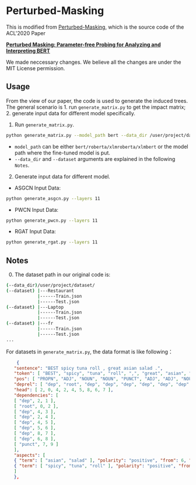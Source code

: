 # Perturbed-Masking

This is modified from [Perturbed-Masking](https://github.com/LividWo/Perturbed-Masking), which is the source code of the ACL'2020 Paper

[**Perturbed Masking: Parameter-free Probing for Analyzing and Interpreting BERT**](https://arxiv.org/abs/2004.14786)

We made neccessary changes. We believe all the changes are under the MIT License permission.

## Usage

From the view of our paper, the code is used to generate the induced trees. The general scenario is 1. run `generate_matrix.py` to get the impact matrix; 2. generate input data for different model specifically.

1. Run `generate_matrix.py`.

```bash
python generate_matrix.py --model_path bert --data_dir /user/project/dataset/ --dataset Restaurants
```

- `model_path` can be either `bert/roberta/xlmroberta/xlmbert` or the model path where the fine-tuned model is put.
- `--data_dir` and `--dataset` arguments are explained in the following `Notes`.

2. Generate input data for different model.

- ASGCN Input Data:

```bash
python generate_asgcn.py --layers 11
```

- PWCN Input Data:

```bash
python generate_pwcn.py --layers 11
```

- RGAT Input Data:

```bash
python generate_rgat.py --layers 11
```

## Notes

0. The dataset path in our original code is:

```bash
(--data_dir)/user/project/dataset/
(--dataset) |---Restaurant
            |------Train.json
            |------Test.json
(--dataset) |---Laptop
            |------Train.json
            |------Test.json
(--dataset) |---fr
            |------Train.json
            |------Test.json
...
```

For datasets in `generate_matrix.py`, the data format is like following：

```json
    {
   "sentence": "BEST spicy tuna roll , great asian salad .",
   "token": [ "BEST", "spicy", "tuna", "roll", ",", "great", "asian", "salad", "." ],
   "pos": [ "PROPN", "ADJ", "NOUN", "NOUN", "PUNCT", "ADJ", "ADJ", "NOUN", "PUNCT" ],
   "deprel": [ "dep", "root", "dep", "dep", "dep", "dep", "dep", "dep", "punct" ],
   "head": [ 2, 0, 4, 2, 4, 5, 8, 6, 7 ],
   "dependencies": [
   [ "dep", 2, 1 ],
   [ "root", 0, 2 ],
   [ "dep", 4, 3 ],
   [ "dep", 2, 4 ],
   [ "dep", 4, 5 ],
   [ "dep", 5, 6 ],
   [ "dep", 8, 7 ],
   [ "dep", 6, 8 ],
   [ "punct", 7, 9 ]
   ],
   "aspects": [
   { "term": [ "asian", "salad" ], "polarity": "positive", "from": 6, "to": 8 },
   { "term": [ "spicy", "tuna", "roll" ], "polarity": "positive", "from": 1, "to": 4 }
   ]
   },
```
